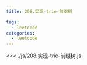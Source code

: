 ```yaml
---
title: 208.实现-trie-前缀树

tags:
  - leetcode
categories:
  - leetcode
---
```


<<< ./js/208.实现-trie-前缀树.js
